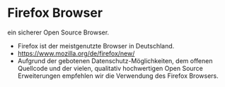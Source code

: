 # Firefox Browser 
ein sicherer Open Source Browser. 
- Firefox ist der meistgenutzte Browser in Deutschland.
- https://www.mozilla.org/de/firefox/new/
- Aufgrund der gebotenen Datenschutz-Möglichkeiten, dem offenen Quellcode und der vielen, qualitativ hochwertigen Open Source Erweiterungen empfehlen wir die Verwendung des Firefox Browsers.